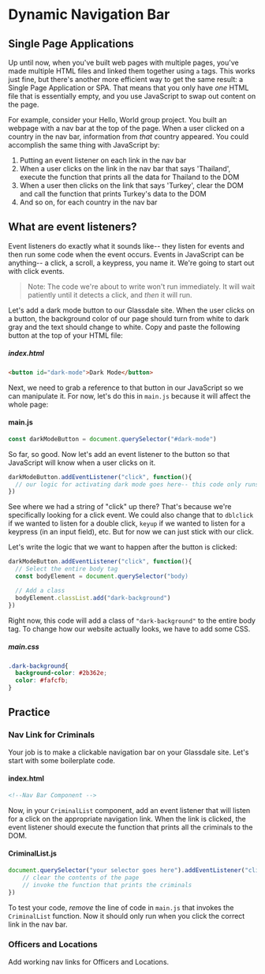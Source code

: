 # Dynamic Navigation Bar

## Single Page Applications
Up until now, when you've built web pages with multiple pages, you've made multiple HTML files and linked them together using `a` tags. This works just fine, but there's another more efficient way to get the same result: a Single Page Application or SPA. That means that you only have _one_ HTML file that is essentially empty, and you use JavaScript to swap out content on the page.

For example, consider your Hello, World group project. You built an webpage with a nav bar at the top of the page. When a user clicked on a country in the nav bar, information from _that_ country appeared. You could accomplish the same thing with JavaScript by:

1. Putting an event listener on each link in the nav bar
1. When a user clicks on the link in the nav bar that says 'Thailand', execute the function that prints all the data for Thailand to the DOM
1. When a user then clicks on the link that says 'Turkey', clear the DOM and call the function that prints Turkey's data to the DOM
1. And so on, for each country in the nav bar


## What are event listeners?
Event listeners do exactly what it sounds like-- they listen for events and then run some code when the event occurs. Events in JavaScript can be anything-- a click, a scroll, a keypress, you name it. We're going to start out with click events.

> Note: The code we're about to write won't run immediately. It will wait patiently until it detects a click, and _then_ it will run.

Let's add a dark mode button to our Glassdale site. When the user clicks on a button, the background color of our page should turn from white to dark gray and the text should change to white. Copy and paste the following button at the top of your HTML file:

##### index.html
```html
<button id="dark-mode">Dark Mode</button>
```
Next, we need to grab a reference to that button in our JavaScript so we can manipulate it. For now, let's do this in `main.js` because it will affect the whole page:
#### main.js
```js
const darkModeButton = document.querySelector("#dark-mode")
```
So far, so good. Now let's add an event listener to the button so that JavaScript will know when a user clicks on it.
```js
darkModeButton.addEventListener("click", function(){
  // our logic for activating dark mode goes here-- this code only runs AFTER the button is clicked
})
```
See where we had a string of "click" up there? That's because we're specifically looking for a click event. We could also change that to `dblclick` if we wanted to listen for a double click, `keyup` if we wanted to listen for a keypress (in an input field), etc. But for now we can just stick with our click.

Let's write the logic that we want to happen after the button is clicked:

```js
darkModeButton.addEventListener("click", function(){
  // Select the entire body tag
  const bodyElement = document.querySelector("body)

  // Add a class
  bodyElement.classList.add("dark-background")
})
```
Right now, this code will add a class of `"dark-background"` to the entire body tag. To change how our website actually looks, we have to add some CSS.

##### main.css
```css
.dark-background{
  background-color: #2b362e;
  color: #fafcfb;
}
```

## Practice

### Nav Link for Criminals
Your job is to make a clickable navigation bar on your Glassdale site. Let's start with some boilerplate code.

#### index.html
```html
<!--Nav Bar Component -->
```

Now, in your `CriminalList` component, add an event listener that will listen for a click on the appropriate navigation link. When the link is clicked, the event listener should execute the function that prints all the criminals to the DOM.

#### CriminalList.js
```js
document.querySelector("your selector goes here").addEventListener("click", () => {
    // clear the contents of the page
    // invoke the function that prints the criminals
})
```
To test your code, _remove_ the line of code in `main.js` that invokes the `CriminalList` function. Now it should only run when you click the correct link in the nav bar.

### Officers and Locations
Add working nav links for Officers and Locations.






